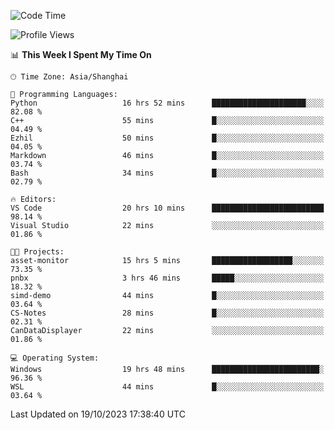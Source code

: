 <!--START_SECTION:waka-->
![Code Time](http://img.shields.io/badge/Code%20Time-1%2C313%20hrs%2041%20mins-blue)

![Profile Views](http://img.shields.io/badge/Profile%20Views-2-blue)

📊 **This Week I Spent My Time On** 

```text
🕑︎ Time Zone: Asia/Shanghai

💬 Programming Languages: 
Python                   16 hrs 52 mins      █████████████████████░░░░   82.08 % 
C++                      55 mins             █░░░░░░░░░░░░░░░░░░░░░░░░   04.49 % 
Ezhil                    50 mins             █░░░░░░░░░░░░░░░░░░░░░░░░   04.05 % 
Markdown                 46 mins             █░░░░░░░░░░░░░░░░░░░░░░░░   03.74 % 
Bash                     34 mins             █░░░░░░░░░░░░░░░░░░░░░░░░   02.79 % 

🔥 Editors: 
VS Code                  20 hrs 10 mins      █████████████████████████   98.14 % 
Visual Studio            22 mins             ░░░░░░░░░░░░░░░░░░░░░░░░░   01.86 % 

🐱‍💻 Projects: 
asset-monitor            15 hrs 5 mins       ██████████████████░░░░░░░   73.35 % 
pnbx                     3 hrs 46 mins       █████░░░░░░░░░░░░░░░░░░░░   18.32 % 
simd-demo                44 mins             █░░░░░░░░░░░░░░░░░░░░░░░░   03.64 % 
CS-Notes                 28 mins             █░░░░░░░░░░░░░░░░░░░░░░░░   02.31 % 
CanDataDisplayer         22 mins             ░░░░░░░░░░░░░░░░░░░░░░░░░   01.86 % 

💻 Operating System: 
Windows                  19 hrs 48 mins      ████████████████████████░   96.36 % 
WSL                      44 mins             █░░░░░░░░░░░░░░░░░░░░░░░░   03.64 % 
```


 Last Updated on 19/10/2023 17:38:40 UTC
<!--END_SECTION:waka-->